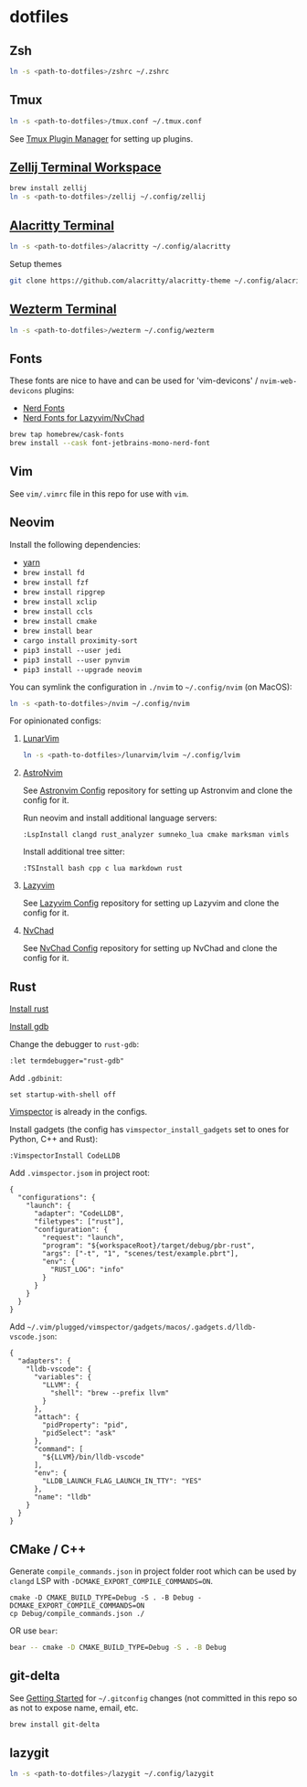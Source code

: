 # dotfiles

## Zsh

```bash
ln -s <path-to-dotfiles>/zshrc ~/.zshrc
```

## Tmux

```bash
ln -s <path-to-dotfiles>/tmux.conf ~/.tmux.conf
```

See [Tmux Plugin Manager](https://github.com/tmux-plugins/tpm) for setting up plugins.

## [Zellij Terminal Workspace](https://zellij.dev/)

```bash
brew install zellij
ln -s <path-to-dotfiles>/zellij ~/.config/zellij
```

## [Alacritty Terminal](https://alacritty.org/)

```bash
ln -s <path-to-dotfiles>/alacritty ~/.config/alacritty
```

Setup themes

```bash
git clone https://github.com/alacritty/alacritty-theme ~/.config/alacritty-theme
```

## [Wezterm Terminal](https://wezfurlong.org/wezterm/index.html)

```bash
ln -s <path-to-dotfiles>/wezterm ~/.config/wezterm
```

## Fonts

These fonts are nice to have and can be used for 'vim-devicons' / `nvim-web-devicons` plugins:

- [Nerd Fonts](https://github.com/ryanoasis/nerd-fonts)
- [Nerd Fonts for Lazyvim/NvChad](https://www.nerdfonts.com/)

```bash
brew tap homebrew/cask-fonts
brew install --cask font-jetbrains-mono-nerd-font
```

## Vim

See `vim/.vimrc` file in this repo for use with `vim`.

## Neovim

Install the following dependencies:

- [yarn](https://yarnpkg.com/en/docs/install)
- `brew install fd`
- `brew install fzf`
- `brew install ripgrep`
- `brew install xclip`
- `brew install ccls`
- `brew install cmake`
- `brew install bear`
- `cargo install proximity-sort`
- `pip3 install --user jedi`
- `pip3 install --user pynvim`
- `pip3 install --upgrade neovim`

You can symlink the configuration in `./nvim` to `~/.config/nvim` (on MacOS):

```bash
ln -s <path-to-dotfiles>/nvim ~/.config/nvim
```

For opinionated configs:

1. [LunarVim](https://www.lunarvim.org/)

   ```bash
   ln -s <path-to-dotfiles>/lunarvim/lvim ~/.config/lvim
   ```

1. [AstroNvim](https://astronvim.com/)

   See [Astronvim Config](https://github.com/hackmad/astronvim-config) repository for setting up Astronvim and clone the config for it.

   Run neovim and install additional language servers:

   ```
   :LspInstall clangd rust_analyzer sumneko_lua cmake marksman vimls
   ```

   Install additional tree sitter:

   ```
   :TSInstall bash cpp c lua markdown rust
   ```

1. [Lazyvim](https://www.lazyvim.org/)

   See [Lazyvim Config](https://github.com/hackmad/lazyvim-config) repository for setting up Lazyvim and clone the config for it.

1. [NvChad](https://nvchad.com)

   See [NvChad Config](https://github.com/hackmad/nvchad-config) repository for setting up NvChad and clone the config for it.

## Rust

[Install rust](https://www.rust-lang.org/tools/install)

[Install gdb](https://dev.to/jasonelwood/setup-gdb-on-macos-in-2020-489k)

Change the debugger to `rust-gdb`:

```
:let termdebugger="rust-gdb"
```

Add `.gdbinit`:

```
set startup-with-shell off
```

[Vimspector](https://github.com/puremourning/vimspector#quick-start) is already in the configs.

Install gadgets (the config has `vimspector_install_gadgets` set to ones for Python, C++ and Rust):

```
:VimspectorInstall CodeLLDB
```

Add `.vimspector.jsom` in project root:

```
{
  "configurations": {
    "launch": {
      "adapter": "CodeLLDB",
      "filetypes": ["rust"],
      "configuration": {
        "request": "launch",
        "program": "${workspaceRoot}/target/debug/pbr-rust",
        "args": ["-t", "1", "scenes/test/example.pbrt"],
        "env": {
          "RUST_LOG": "info"
        }
      }
    }
  }
}
```

Add `~/.vim/plugged/vimspector/gadgets/macos/.gadgets.d/lldb-vscode.json`:

```
{
  "adapters": {
    "lldb-vscode": {
      "variables": {
        "LLVM": {
          "shell": "brew --prefix llvm"
        }
      },
      "attach": {
        "pidProperty": "pid",
        "pidSelect": "ask"
      },
      "command": [
        "${LLVM}/bin/lldb-vscode"
      ],
      "env": {
        "LLDB_LAUNCH_FLAG_LAUNCH_IN_TTY": "YES"
      },
      "name": "lldb"
    }
  }
}
```

## CMake / C++

Generate `compile_commands.json` in project folder root which can be used by `clangd` LSP with
`-DCMAKE_EXPORT_COMPILE_COMMANDS=ON`.

```
cmake -D CMAKE_BUILD_TYPE=Debug -S . -B Debug -DCMAKE_EXPORT_COMPILE_COMMANDS=ON
cp Debug/compile_commands.json ./
```

OR use `bear`:

```bash
bear -- cmake -D CMAKE_BUILD_TYPE=Debug -S . -B Debug
```

## git-delta

See [Getting Started](https://github.com/dandavison/delta#get-started) for `~/.gitconfig` changes (not committed in this repo so as not to expose name, email, etc.

```bash
brew install git-delta
```

## lazygit

```bash
ln -s <path-to-dotfiles>/lazygit ~/.config/lazygit
```
